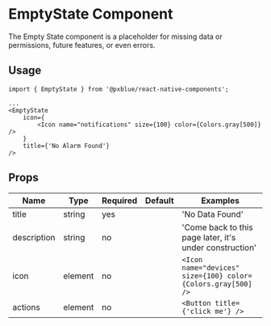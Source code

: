 # EmptyState Component

The Empty State component is a placeholder for missing data or permissions, future features, or even errors.

## Usage
```
import { EmptyState } from '@pxblue/react-native-components';

...
<EmptyState
    icon={
        <Icon name="notifications" size={100} color={Colors.gray[500]} />
    }
    title={'No Alarm Found'}
/>
```

## Props

| Name        | Type     | Required | Default | Examples                                                        |
|-------------|----------|----------|---------|-----------------------------------------------------------------|
| title       | string   | yes      |         | 'No Data Found'                                                 |
| description | string   | no       |         | 'Come back to this page later, it's under construction'         |
| icon        | element  | no       |         | `<Icon name="devices" size={100} color={Colors.gray[500]  />`   |
| actions     | element  | no       |         | `<Button title={'click me'} />`                                 |

